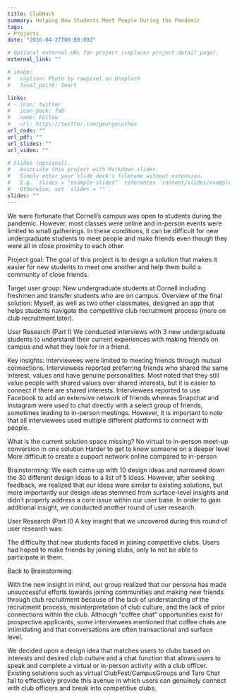 ```yaml
---
title: ClubHack
summary: Helping New Students Meet People During the Pandemic
tags:
- Projects
date: "2016-04-27T00:00:00Z"

# Optional external URL for project (replaces project detail page).
external_link: ""

# image:
#   caption: Photo by rawpixel on Unsplash
#   focal_point: Smart

links:
# - icon: twitter
#   icon_pack: fab
#   name: Follow
#   url: https://twitter.com/georgecushen
url_code: ""
url_pdf: ""
url_slides: ""
url_video: ""

# Slides (optional).
#   Associate this project with Markdown slides.
#   Simply enter your slide deck's filename without extension.
#   E.g. `slides = "example-slides"` references `content/slides/example-slides.md`.
#   Otherwise, set `slides = ""`.
slides: ""
---
```


We were fortunate that Cornell’s campus was open to students during the pandemic. However, most classes were online and in-person events were limited to small gatherings. In these conditions, it can be difficult for new undergraduate students to meet people and make friends even though they were all in close proximity to each other.

Project goal:
The goal of this project is to design a solution that makes it easier for new students to meet one another and help them build a community of close friends.

Target user group:
New undergraduate students at Cornell including freshmen and transfer students who are on campus.
Overview of the final solution:
Myself, as well as two other classmates, designed an app that helps students navigate the competitive club recruitment process (more on club recruitment later).

User Research (Part I)
We conducted interviews with 3 new undergraduate students to understand their current experiences with making friends on campus and what they look for in a friend.

Key insights:
Interviewees were limited to meeting friends through mutual connections.
Interviewees reported preferring friends who shared the same interest, values and have genuine personalities. Most noted that they still value people with shared values over shared interests, but it is easier to connect if there are shared interests.
Interviewees reported to use Facebook to add an extensive network of friends whereas Snapchat and Instagram were used to chat directly with a select group of friends, sometimes leading to in-person meetings. However, it is important to note that all interviewees used multiple different platforms to connect with people.

What is the current solution space missing?
No virtual to in-person meet-up conversion in one solution
Harder to get to know someone on a deeper level
More difficult to create a support network online compared to in-person

Brainstorming:
We each came up with 10 design ideas and narrowed down the 30 different design ideas to a list of 5 ideas. However, after seeking feedback, we realized that our ideas were similar to existing solutions, but more importantly our design ideas stemmed from surface-level insights and didn’t properly address a core issue within our user base. In order to gain additional insight, we conducted another round of user research.

User Research (Part II)
A key insight that we uncovered during this round of user research was:

The difficulty that new students faced in joining competitive clubs. Users had hoped to make friends by joining clubs, only to not be able to participate in them.

Back to Brainstorming

With the new insight in mind, our group realized that our persona has made unsuccessful efforts towards joining communities and making new friends through club recruitment because of the lack of understanding of the recruitment process, misinterpretation of club culture, and the lack of prior connections within the club. Although “coffee chat” opportunities exist for prospective applicants, some interviewees mentioned that coffee chats are intimidating and that conversations are often transactional and surface level.

We decided upon a design idea that matches users to clubs based on interests and desired club culture and a chat function that allows users to speak and complete a virtual or in-person activity with a club officer. Existing solutions such as virtual ClubFest/CampusGroups and Taro Chat fail to effectively provide this avenue in which users can genuinely connect with club officers and break into competitive clubs.
